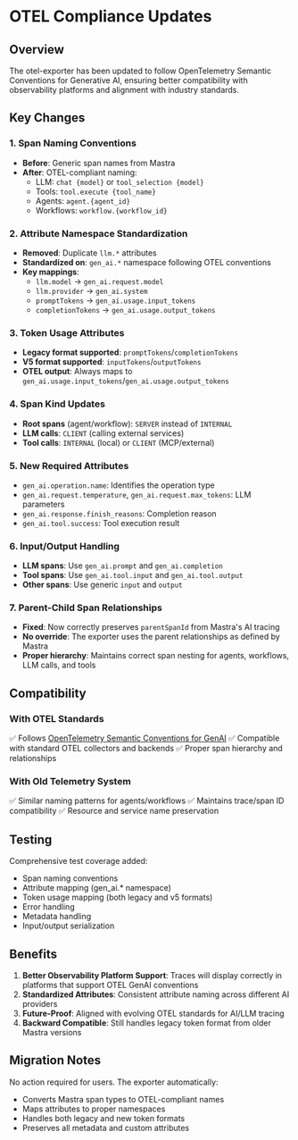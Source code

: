 # OTEL Compliance Updates

## Overview

The otel-exporter has been updated to follow OpenTelemetry Semantic Conventions for Generative AI, ensuring better compatibility with observability platforms and alignment with industry standards.

## Key Changes

### 1. Span Naming Conventions

- **Before**: Generic span names from Mastra
- **After**: OTEL-compliant naming:
  - LLM: `chat {model}` or `tool_selection {model}`
  - Tools: `tool.execute {tool_name}`
  - Agents: `agent.{agent_id}`
  - Workflows: `workflow.{workflow_id}`

### 2. Attribute Namespace Standardization

- **Removed**: Duplicate `llm.*` attributes
- **Standardized on**: `gen_ai.*` namespace following OTEL conventions
- **Key mappings**:
  - `llm.model` → `gen_ai.request.model`
  - `llm.provider` → `gen_ai.system`
  - `promptTokens` → `gen_ai.usage.input_tokens`
  - `completionTokens` → `gen_ai.usage.output_tokens`

### 3. Token Usage Attributes

- **Legacy format supported**: `promptTokens`/`completionTokens`
- **V5 format supported**: `inputTokens`/`outputTokens`
- **OTEL output**: Always maps to `gen_ai.usage.input_tokens`/`gen_ai.usage.output_tokens`

### 4. Span Kind Updates

- **Root spans** (agent/workflow): `SERVER` instead of `INTERNAL`
- **LLM calls**: `CLIENT` (calling external services)
- **Tool calls**: `INTERNAL` (local) or `CLIENT` (MCP/external)

### 5. New Required Attributes

- `gen_ai.operation.name`: Identifies the operation type
- `gen_ai.request.temperature`, `gen_ai.request.max_tokens`: LLM parameters
- `gen_ai.response.finish_reasons`: Completion reason
- `gen_ai.tool.success`: Tool execution result

### 6. Input/Output Handling

- **LLM spans**: Use `gen_ai.prompt` and `gen_ai.completion`
- **Tool spans**: Use `gen_ai.tool.input` and `gen_ai.tool.output`
- **Other spans**: Use generic `input` and `output`

### 7. Parent-Child Span Relationships

- **Fixed**: Now correctly preserves `parentSpanId` from Mastra's AI tracing
- **No override**: The exporter uses the parent relationships as defined by Mastra
- **Proper hierarchy**: Maintains correct span nesting for agents, workflows, LLM calls, and tools

## Compatibility

### With OTEL Standards

✅ Follows [OpenTelemetry Semantic Conventions for GenAI](https://opentelemetry.io/docs/specs/semconv/gen-ai/)
✅ Compatible with standard OTEL collectors and backends
✅ Proper span hierarchy and relationships

### With Old Telemetry System

✅ Similar naming patterns for agents/workflows
✅ Maintains trace/span ID compatibility
✅ Resource and service name preservation

## Testing

Comprehensive test coverage added:

- Span naming conventions
- Attribute mapping (gen_ai.\* namespace)
- Token usage mapping (both legacy and v5 formats)
- Error handling
- Metadata handling
- Input/output serialization

## Benefits

1. **Better Observability Platform Support**: Traces will display correctly in platforms that support OTEL GenAI conventions
2. **Standardized Attributes**: Consistent attribute naming across different AI providers
3. **Future-Proof**: Aligned with evolving OTEL standards for AI/LLM tracing
4. **Backward Compatible**: Still handles legacy token format from older Mastra versions

## Migration Notes

No action required for users. The exporter automatically:

- Converts Mastra span types to OTEL-compliant names
- Maps attributes to proper namespaces
- Handles both legacy and new token formats
- Preserves all metadata and custom attributes
